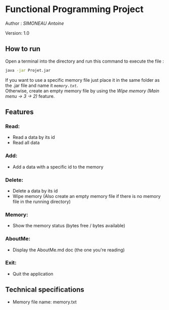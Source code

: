 # Functional Programming Project

Author : _SIMONEAU Antoine_

Version: 1.0

## How to run
Open a terminal into the directory and run this command to execute the file :
```sh
java -jar Projet.jar
```
If you want to use a specific memory file just place it in the same folder as the .jar file and name it *`memory.txt`*.\
Otherwise, create an empty memory file by using the *Wipe memory (Main menu -> 3 -> 2)* feature.


## Features
### Read:
- Read a data by its id
- Read all data

### Add:
- Add a data with a specific id to the memory

### Delete:
- Delete a data by its id
- Wipe memory (Also create an empty memory file if there is no memory file in the running directory)

### Memory:
- Show the memory status (bytes free / bytes available)

### AboutMe:
- Display the AboutMe.md doc (the one you're reading)

### Exit:
- Quit the application

## Technical specifications
- Memory file name: memory.txt
